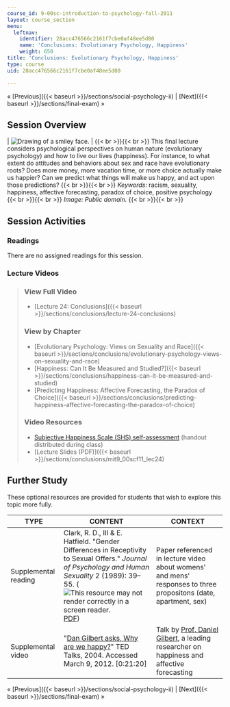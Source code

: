 ```yaml
---
course_id: 9-00sc-introduction-to-psychology-fall-2011
layout: course_section
menu:
  leftnav:
    identifier: 28acc476566c2161f7cbe0af48ee5d80
    name: 'Conclusions: Evolutionary Psychology, Happiness'
    weight: 650
title: 'Conclusions: Evolutionary Psychology, Happiness'
type: course
uid: 28acc476566c2161f7cbe0af48ee5d80

---
```


« [Previous]({{< baseurl >}}/sections/social-psychology-ii) | [Next]({{< baseurl >}}/sections/final-exam) »

Session Overview
----------------

| ![Drawing of a smiley face.](/coursemedia/9-00sc-introduction-to-psychology-fall-2011/3960f2b6b8e2efbd0c1b78b10658e674_lec24_chp.jpg) |  {{< br >}}{{< br >}} This final lecture considers psychological perspectives on human nature (evolutionary psychology) and how to live our lives (happiness). For instance, to what extent do attitudes and behaviors about sex and race have evolutionary roots? Does more money, more vacation time, or more choice actually make us happier? Can we predict what things will make us happy, and act upon those predictions? {{< br >}}{{< br >}} _Keywords_: racism, sexuality, happiness, affective forecasting, paradox of choice, positive psychology {{< br >}}{{< br >}} _Image: Public domain._ {{< br >}}{{< br >}}  

Session Activities
------------------

### Readings

There are no assigned readings for this session.

### Lecture Videos

> ### View Full Video
> 
> *   [Lecture 24: Conclusions]({{< baseurl >}}/sections/conclusions/lecture-24-conclusions)
> 
> ### View by Chapter
> 
> *   [Evolutionary Psychology: Views on Sexuality and Race]({{< baseurl >}}/sections/conclusions/evolutionary-psychology-views-on-sexuality-and-race)
> *   [Happiness: Can It Be Measured and Studied?]({{< baseurl >}}/sections/conclusions/happiness-can-it-be-measured-and-studied)
> *   [Predicting Happiness: Affective Forecasting, the Paradox of Choice]({{< baseurl >}}/sections/conclusions/predicting-happiness-affective-forecasting-the-paradox-of-choice)
> 
> ### Video Resources
> 
> *   [Subjective Happiness Scale (SHS) self-assessment](http://sonjalyubomirsky.com/subjective-happiness-scale-shs/) (handout distributed during class)
> *   [Lecture Slides (PDF)]({{< baseurl >}}/sections/conclusions/mit9_00scf11_lec24)

Further Study
-------------

These optional resources are provided for students that wish to explore this topic more fully.

| TYPE | CONTENT | CONTEXT |
| --- | --- | --- |
| Supplemental reading | Clark, R. D., III & E. Hatfield. "Gender Differences in Receptivity to Sexual Offers." _Journal of Psychology and Human Sexuality_ 2 (1989): 39–55. (![This resource may not render correctly in a screen reader.](/images/inacessible.gif)[PDF](http://www2.hawaii.edu/~elaineh/79.pdf)) | Paper referenced in lecture video about womens' and mens' responses to three propositons (date, apartment, sex) |
| Supplemental video | "[Dan Gilbert asks, Why are we happy?](http://www.ted.com/talks/dan_gilbert_asks_why_are_we_happy.html)" TED Talks, 2004. Accessed March 9, 2012. \[0:21:20\] | Talk by [Prof. Daniel Gilbert](http://gilbert.socialpsychology.org/), a leading researcher on happiness and affective forecasting 

« [Previous]({{< baseurl >}}/sections/social-psychology-ii) | [Next]({{< baseurl >}}/sections/final-exam) »